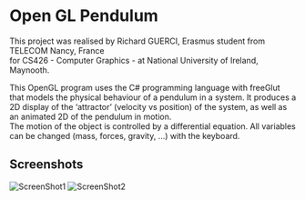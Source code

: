 # Open GL Pendulum  
  
This project was realised by Richard GUERCI, Erasmus student from TELECOM Nancy, France  
for CS426 - Computer Graphics - at National University of Ireland, Maynooth.  
  
This OpenGL program uses the C# programming language with freeGlut that models the physical behaviour of a pendulum in a system. It produces a 2D display of the ‘attractor’ (velocity vs position) of the system, as well as an animated 2D of the pendulum in motion.  
The motion of the object is controlled by a differential equation.
All variables can be changed (mass, forces, gravity, ...) with the keyboard.  
  
## Screenshots  
![ScreenShot1](https://raw.github.com/RedFish/OpenGLPendulum/master/ScreenShot1.png)
![ScreenShot2](https://raw.github.com/RedFish/OpenGLPendulum/master/ScreenShot2.png)
